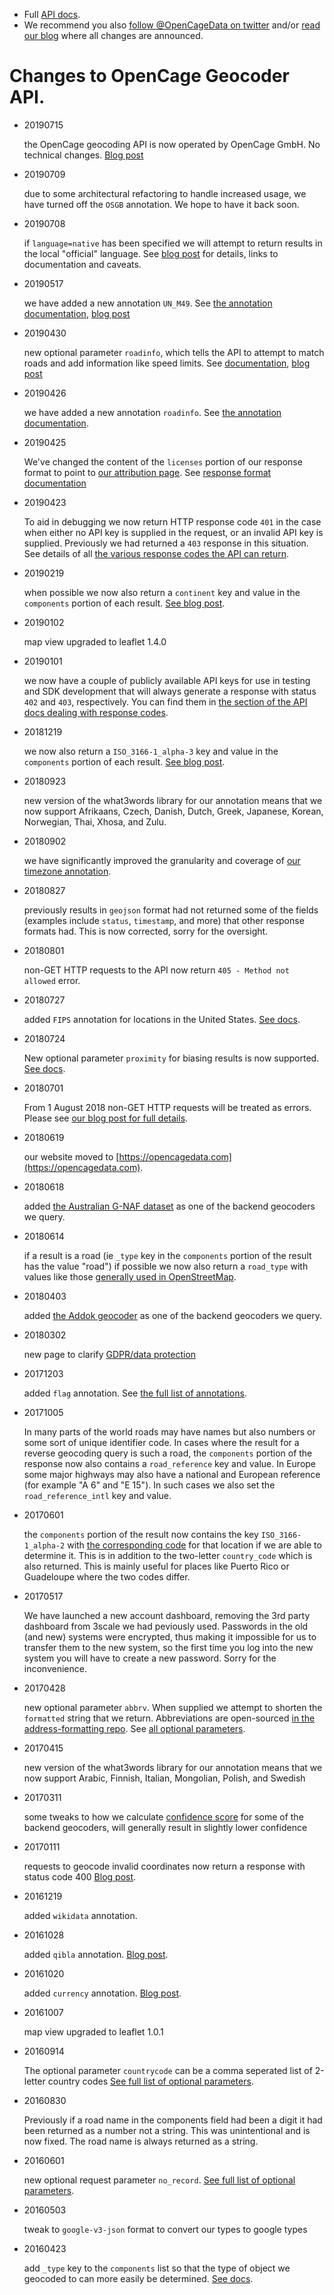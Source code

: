   * Full [API docs](https://opencagedata.com/api).
  * We recommend you also [follow @OpenCageData on twitter](https://twitter.com/opencagedata) and/or [read our blog](https://blog.opencagedata.com/) where all changes are announced. 

# Changes to OpenCage Geocoder API. 

* 20190715

  the OpenCage geocoding API is now operated by OpenCage GmbH. No technical changes. [Blog post](https://blog.opencagedata.com/post/we-are-now-opencage-gmbh)

* 20190709

  due to some architectural refactoring to handle increased usage, we have turned off the `OSGB` annotation. We hope to have it back soon. 

* 20190708

  if `language=native` has been specified we will attempt to return results in the local "official" language. See [blog post](https://blog.opencagedata.com/post/support-for-local-language) for details, links to documentation and caveats.

* 20190517

  we have added a new annotation `UN_M49`. See [the annotation documentation](https://opencagedata.com/api#annotations), [blog post](opencagedata.github.io/_posts/)

* 20190430
 
  new optional parameter `roadinfo`, which tells the API to attempt to match 
  roads and add information like speed limits. 
  See [documentation](https://opencagedata.com/api#roadinfo), [blog post](https://blog.opencagedata.com/post/new-optional-parameter-roadinfo)

* 20190426

  we have added a new annotation `roadinfo`. See [the annotation documentation](https://opencagedata.com/api#annotations). 

* 20190425

  We've changed the content of the `licenses` portion of our response format
  to point to [our attribution page](https://opencagedata.com/credits).
  See [response format documentation](https://opencagedata.com/api#response)
  
* 20190423

  To aid in debugging we now return HTTP response code `401` in the case when either no API key is supplied in the request, or an invalid API key is supplied. Previously we had returned a `403` response in this situation.
  See details of all [the various response codes the API can return](https://opencagedata.com/api#codes).

* 20190219

  when possible we now also return a `continent` key and value in the `components` portion of each result. [See blog post](https://blog.opencagedata.com/post/now-with-continents).
   
* 20190102

  map view upgraded to leaflet 1.4.0 

* 20190101

  we now have a couple of publicly available API keys for use in testing and SDK development that will always generate a response with status `402` and `403`, respectively. You can find them in [the section of the API docs dealing with response codes](https://opencagedata.com/api#codes).
  
* 20181219

  we now also return a `ISO_3166-1_alpha-3` key and value in the `components` portion of each result. [See blog post](https://blog.opencagedata.com/post/now-with-iso3166-1-alpha-3-codes).
  
* 20180923
  
  new version of the what3words library for our annotation means that we now support Afrikaans, Czech, Danish, Dutch, Greek, Japanese, Korean, Norwegian, Thai, Xhosa, and Zulu.

* 20180902
  
  we have significantly improved the granularity and coverage of [our timezone annotation](https://opencagedata.com/api#annotations).

* 20180827
  
  previously results in `geojson` format had not returned some of the fields (examples include `status`, `timestamp`, and more) that other response formats had. This is now corrected, sorry for the oversight.

* 20180801
  
  non-GET HTTP requests to the API now return `405 - Method not allowed` error.
  
* 20180727

   added `FIPS` annotation for locations in the United States. [See docs](https://opencagedata.com/api#annotations).
  
* 20180724

  New optional parameter `proximity` for biasing results is now supported. [See docs](https://opencagedata.com/api#forward-opt).
  
* 20180701

  From 1 August 2018 non-GET HTTP requests will be treated as errors. Please see [our blog post for full details](https://blog.opencagedata.com/post/no-longer-supporting-non-get-requests).

* 20180619

  our website moved to [https://opencagedata.com](https://opencagedata.com).

* 20180618

  added [the Australian G-NAF dataset](https://data.gov.au/dataset/geocoded-national-address-file-g-naf) as one of the backend geocoders we query.

* 20180614
  
  if a result is a road (ie `_type` key in the `components` portion of the result has the value "road") if possible we now also return a `road_type` with values like those [generally used in OpenStreetMap](https://wiki.openstreetmap.org/wiki/Key:highway).

* 20180403
  
  added [the Addok geocoder](http://addok.readthedocs.io/fr/latest/) as one of the backend geocoders we query.
  
* 20180302

  new page to clarify [GDPR/data protection](https://opencagedata.com/gdpr)

* 20171203

   added `flag` annotation. See [the full list of annotations](https://opencagedata.com/api#annotations).

* 20171005
  
   In many parts of the world roads may have names but also numbers or some sort of unique identifier code. In cases where the result for a reverse geocoding query is such a road, the `components` portion of the response now also contains a `road_reference` key and value. In Europe some major highways may also have a national and European reference (for example "A 6" and "E 15"). In such cases we also set the `road_reference_intl` key and value.

* 20170601
  
   the `components` portion of the result now contains the key `ISO_3166-1_alpha-2` with [the corresponding code](https://en.wikipedia.org/wiki/ISO_3166-1_alpha-2) for that location if we are able to determine it. This is in addition to the two-letter `country_code` which is also returned. This is mainly useful for places like Puerto Rico or Guadeloupe where the two codes differ. 
   
* 20170517

    We have launched a new account dashboard, removing the 3rd party dashboard from 3scale we had peviously used. Passwords in the old (and new) systems were encrypted, thus making it impossible for us to transfer them to the new system, so the first time you log into the new system you will have to create a new password. Sorry for the inconvenience. 

* 20170428

    new optional parameter `abbrv`. When supplied we attempt to shorten the `formatted` string that we return. 
    Abbreviations are open-sourced [in the address-formatting repo](https://github.com/OpenCageData/address-formatting/tree/master/conf/abbreviations).
    See [all optional parameters](https://opencagedata.com/api#forward-opt).
    

* 20170415

    new version of the what3words library for our annotation means that we now support Arabic, Finnish, Italian, Mongolian, Polish, and Swedish
    
* 20170311

    some tweaks to how we calculate [confidence score](https://opencagedata.com/api#confidence) for some of the backend geocoders, will generally result in slightly lower confidence
    
* 20170111

   requests to geocode invalid coordinates now return a response with status code 400 [Blog post](http://blog.opencagedata.com/post/155733527528/change-to-coordinate-handling).

* 20161219

   added `wikidata` annotation. 
 
* 20161028

   added `qibla` annotation. [Blog post](http://blog.opencagedata.com/post/152418938118/new-annotation-qibla).
   
* 20161020

   added `currency` annotation.
   [Blog post](http://blog.opencagedata.com/post/152063767603/new-annotation-currency).

* 20161007

   map view upgraded to leaflet 1.0.1 
   
* 20160914

   The optional parameter `countrycode` can be a comma seperated list of 2-letter country codes  [See full list of optional parameters](https://opencagedata.com/api#forward-opt).

* 20160830

   Previously if a road name in the components field had been a digit it had been returned as a number not a string. This was unintentional and is now fixed. The road name is always returned as a string.

* 20160601

   new optional request parameter `no_record`. [See full list of optional parameters](https://opencagedata.com/api#forward-opt).

* 20160503
   
   tweak to `google-v3-json` format to convert our types to google types
   
* 20160423
   
   add `_type` key to the `components` list so that the type of object we geocoded to can more easily be determined. [See docs](https://opencagedata.com/api#formatted).
   
